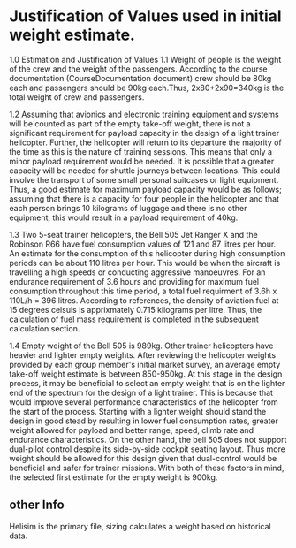 Justification of Values used in initial weight estimate.
=======

1.0 Estimation and Justification of Values
1.1 Weight of people is the weight of the crew and the weight of the passengers.
According to the course documentation (CourseDocumentation document) crew
should be 80kg each and passengers should be 90kg each.Thus, 
2x80+2x90=340kg is the total weight of crew and passengers.

 1.2 Assuming that avionics and electronic training equipment and systems will
 be counted as part of the empty take-off weight, there is not a
 significant requirement for payload capacity in the design of a light
 trainer helicopter. Further, the helicopter will return to its departure
 the majority of the time as this is the nature of training sessions. This
 means that only a minor payload requirement would be needed. 
 It is possible that a greater capacity will be needed for shuttle journeys
 between locations. This could involve the transport of some small
 personal suitcases or light equipment. Thus, a good estimate for maximum payload capacity would be as follows; 
 assuming that there is a capacity for four people in the helicopter and that each person brings
 10 kilograms of luggage and there is no other equipment, this would result in a payload
 requirement of 40kg.

 1.3 Two 5-seat trainer helicopters, the Bell 505 Jet Ranger X and the
 Robinson R66 have fuel consumption values of 121 and 87 litres per hour.
 An estimate for the consumption of this helicopter during high
 consumption periods can be about 110 litres per hour. This would be when
 the aircraft is travelling a high speeds or conducting aggressive
 manoeuvres. For an endurance requirement of 3.6 hours and providing for
 maximum fuel consumption throughout this time period, a total fuel
 requirment of 3.6h x 110L/h = 396 litres.
 According to references, the density of aviation fuel at 15 degrees
 celsuis is apprixmately 0.715 kilograms per litre. Thus, the calculation
 of fuel mass requirement is completed in the subsequent calculation
 section.

 1.4 Empty weight of the Bell 505 is 989kg. Other trainer helicopters have
 heavier and lighter empty weights. After reviewing the helicopter weights
 provided by each group member's initial market survey, an average empty
 take-off weight estimate is between 850-950kg. 
 At this stage in the design process, it may be beneficial to select an
 empty weight that is on the lighter end of the spectrum for the design of a light trainer. This is because
 that would improve several performance characteristics of the helicopter from
 the start of the process. Starting with a lighter weight should stand the
 design in good stead by resulting in lower fuel consumption rates,
 greater weight allowed for payload and better range, speed, climb rate and endurance
 characteristics. On the other hand, the bell 505 does not support
 dual-pilot control despite its side-by-side cockpit seating layout. Thus
 more weight should be allowed for this design given that dual-control
 would be beneficial and safer for trainer missions. 
 With both of these factors in mind, the selected first estimate for the
 empty weight is 900kg.

 other Info
 ------
 Helisim is the primary file, sizing calculates a weight based on historical data.
